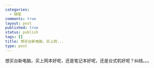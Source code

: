 ```yaml
--- 
categories: 
  - 随笔
comments: true
layout: post
published: true
status: publish
tags: []
title: 想买台新电脑，买上网...
type: post
---
```

想买台新电脑，买上网本好呢，还是笔记本好呢，还是台式机好呢？纠结。。。
